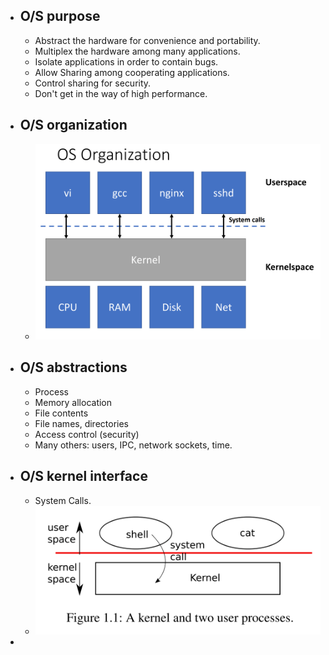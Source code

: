 - ## O/S purpose
	- Abstract the hardware for convenience and portability.
	- Multiplex the hardware among many applications.
	- Isolate applications in order to contain bugs.
	- Allow Sharing among cooperating applications.
	- Control sharing for security.
	- Don't get in the way of high performance.
- ## O/S organization
	- ![image.png](../assets/image_1660789525897_0.png)
- ## O/S abstractions
	- Process
	- Memory allocation
	- File contents
	- File names, directories
	- Access control (security)
	- Many others: users, IPC, network sockets, time.
- ## O/S  kernel interface
	- System Calls.
	- ![image.png](../assets/image_1660790665579_0.png)
-